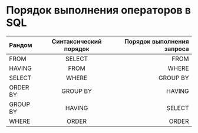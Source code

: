 # Порядок выполнения операторов в SQL

|		Рандом				|Синтаксический порядок	|Порядок выполнения запроса|
|:------------- |:---------------:| -------------:|
FROM					|SELECT					|FROM
HAVING					|FROM					|WHERE
SELECT					|WHERE					|GROUP BY
ORDER BY				|GROUP BY				|HAVING
GROUP BY				|HAVING					|SELECT
WHERE					|ORDER					|ORDER